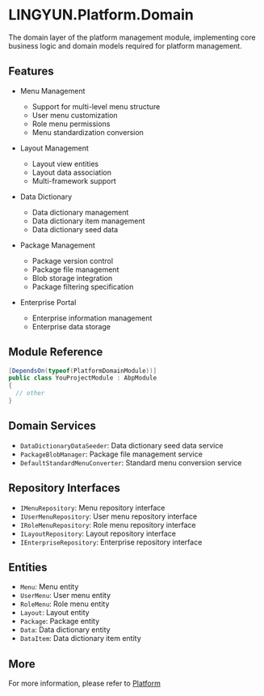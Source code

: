 # LINGYUN.Platform.Domain

The domain layer of the platform management module, implementing core business logic and domain models required for platform management.

## Features

* Menu Management
  * Support for multi-level menu structure
  * User menu customization
  * Role menu permissions
  * Menu standardization conversion

* Layout Management
  * Layout view entities
  * Layout data association
  * Multi-framework support

* Data Dictionary
  * Data dictionary management
  * Data dictionary item management
  * Data dictionary seed data

* Package Management
  * Package version control
  * Package file management
  * Blob storage integration
  * Package filtering specification

* Enterprise Portal
  * Enterprise information management
  * Enterprise data storage

## Module Reference

```csharp
[DependsOn(typeof(PlatformDomainModule))]
public class YouProjectModule : AbpModule
{
  // other
}
```

## Domain Services

* `DataDictionaryDataSeeder`: Data dictionary seed data service
* `PackageBlobManager`: Package file management service
* `DefaultStandardMenuConverter`: Standard menu conversion service

## Repository Interfaces

* `IMenuRepository`: Menu repository interface
* `IUserMenuRepository`: User menu repository interface
* `IRoleMenuRepository`: Role menu repository interface
* `ILayoutRepository`: Layout repository interface
* `IEnterpriseRepository`: Enterprise repository interface

## Entities

* `Menu`: Menu entity
* `UserMenu`: User menu entity
* `RoleMenu`: Role menu entity
* `Layout`: Layout entity
* `Package`: Package entity
* `Data`: Data dictionary entity
* `DataItem`: Data dictionary item entity

## More

For more information, please refer to [Platform](../README.md)
